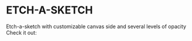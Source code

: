 # ETCH-A-SKETCH

Etch-a-sketch with customizable canvas side and several levels of opacity
Check it out: 
